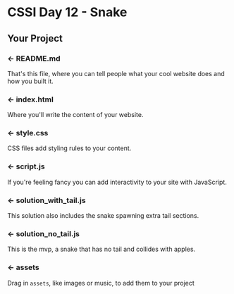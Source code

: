 CSSI Day 12 - Snake
=================

Your Project
------------

### ← README.md

That's this file, where you can tell people what your cool website does and how you built it.

### ← index.html

Where you'll write the content of your website. 

### ← style.css

CSS files add styling rules to your content.

### ← script.js

If you're feeling fancy you can add interactivity to your site with JavaScript.

### ← solution_with_tail.js

This solution also includes the snake spawning extra tail sections.

### ← solution_no_tail.js

This is the mvp, a snake that has no tail and collides with apples.

### ← assets

Drag in `assets`, like images or music, to add them to your project